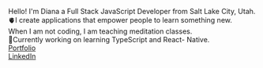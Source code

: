 Hello! I'm Diana a Full Stack JavaScript Developer from Salt Lake City, Utah. <br/>
:anatomical_heart:I create applications that empower people to learn something new.<br/> When I am not coding, I am teaching meditation classes.
<br/>
:brain:Currently working on learning TypeScript and React- Native.<br/>
[Portfolio](https://dianaibarradev.com/)<br/>
[LinkedIn](https://www.linkedin.com/in/dianaibarrathedev/)




